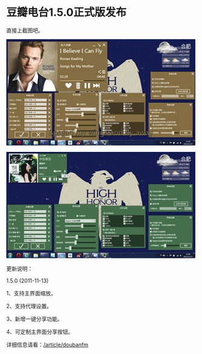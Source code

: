 # 豆瓣电台1.5.0正式版发布

直接上截图吧。

[<img style="background-image: none; border-bottom: 0px; border-left: 0px; padding-left: 0px; padding-right: 0px; display: inline; border-top: 0px; border-right: 0px; padding-top: 0px" title="image_thumb6" border="0" alt="image_thumb6" src="/attachment/up/blog/images/1.5.0_13745/image_thumb6_thumb.jpg" width="500" height="281" />](/attachment/up/blog/images/1.5.0_13745/image_thumb6.jpg)

[<img style="background-image: none; border-bottom: 0px; border-left: 0px; padding-left: 0px; padding-right: 0px; display: inline; border-top: 0px; border-right: 0px; padding-top: 0px" title="image_thumb21" border="0" alt="image_thumb21" src="/attachment/up/blog/images/1.5.0_13745/image_thumb21_thumb.jpg" width="500" height="281" />](/attachment/up/blog/images/1.5.0_13745/image_thumb21.jpg)

更新说明：

1.5.0 (2011-11-13)

1、支持主界面缩放。

2、支持代理设置。

3、新增一键分享功能。

4、可定制主界面分享按钮。

详细信息请看：[/article/doubanfm](/article/doubanfm)
